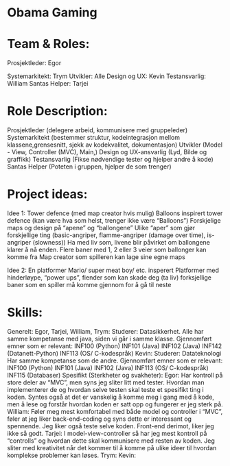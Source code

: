 # Obama Gaming

# Team & Roles:
Prosjektleder: Egor

Systemarkitekt: Trym
Utvikler: Alle
Design og UX: Kevin 
Testansvarlig: William
Santas Helper: Tarjei

# Role Description:
Prosjektleder 			(delegere arbeid, kommunisere med gruppeleder)
Systemarkitekt 			(bestemmer struktur, kodeintegrasjon mellom klassene,grensesnitt, sjekk av kodekvalitet, 
                          dokumentasjon) 
Utvikler 				(Model - View, Controller (MVC), Main,)
Design og UX-ansvarlig 	(Lyd, Bilde og graffikk)
Testansvarlig 			(Fikse nødvendige tester og hjelper andre å kode)
Santas Helper 			(Poteten i gruppen, hjelper de som trenger)

# Project ideas:
Idee 1: Tower defence (med map creator hvis mulig)
	Balloons inspirert tower defence (kan være hva som helst, trenger ikke være “Balloons”)
	Forskjelige maps og design på “apene” og “ballongene”
	Ulike “aper” som gjør forskjellige ting (basic-angriper, flamme-angriper (damage over time), is-angriper (slowness))
	Ha med liv som, livene blir påvirket om ballongene klarer å nå enden.
	Flere baner med 1, 2 eller 3 veier som ballonger kan komme fra
	Map creator som spilleren kan lage sine egne maps

Idee 2: En platformer
	Mario/ super meat boy/ etc. insperert
	Platformer med hinderløype, “power ups”, fiender som kan skade deg (ta liv)
	forksjellige baner som en spiller må komme gjennom for å gå til neste

# Skills:
Generelt:
	Egor, Tarjei, William, Trym:
			Studerer: Datasikkerhet.
			Alle har samme kompetanse med java, siden vi går i samme klasse.
			Gjennomført emner som er relevant:
				INF100 (Python)
				INF101 (Java)
				INF102 (Java)
				INF142 (Datanett-Python)
				INF113 (OS/ C-kodespråk)
	Kevin:
		Studerer: Datateknologi
		Har samme kompetanse som de andre.
				Gjennomført emner som er relevant:
			INF100 (Python)
					INF101 (Java)
					INF102 (Java)
					INF113 (OS/ C-kodespråk)
			INF115 (Databaser)
Spesifikt (Sterkheter og svakheter):
	Egor:
		Har kontroll på store deler av “MVC”, men syns jeg sliter litt med tester. Hvordan man implementerer de og hvordan selve testen skal teste et spesifikt ting i koden.
		Syntes også at det er vanskelig å komme meg i gang med å kode, men å lese og forstår hvordan koden er satt opp og fungerer er jeg sterk på.
	William:
		Føler meg mest komfortabel med både model og controller i “MVC”, føler at jeg liker back-end-coding og syns dette er interessant og spennende. 
		Jeg liker også teste selve koden. Front-end derimot, liker jeg ikke så godt.
	Tarjei:
		I model-view-controller så har jeg mest kontroll på “controlls” og hvordan dette skal kommunisere med resten av koden. 
		Jeg sliter med kreativitet når det kommer til å komme på ulike ideer til hvordan komplekse problemer kan løses.
	Trym:
	Kevin:

